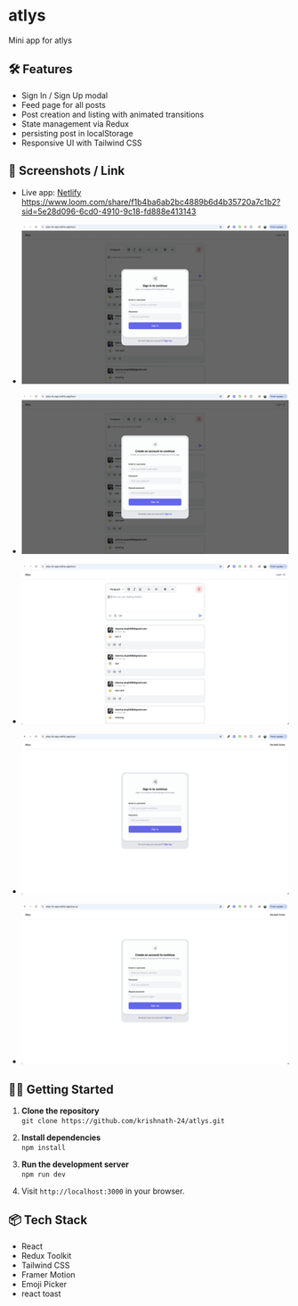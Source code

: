 # atlys
Mini app for atlys

## 🛠️ Features

- Sign In / Sign Up modal
- Feed page for all posts
- Post creation and listing with animated transitions
- State management via Redux
- persisting post in localStorage
- Responsive UI with Tailwind CSS

## 📸 Screenshots / Link

- Live app: [Netlify](https://atlys-fe-app.netlify.app/)
https://www.loom.com/share/f1b4ba6ab2bc4889b6d4b35720a7c1b2?sid=5e28d096-6cd0-4910-9c18-fd888e413143

- ![Sign in](./app-screenshots/image.png)
- ![Sign up](./app-screenshots/image-2.png)
- ![Feed](./app-screenshots/image-1.png)
- ![Sign in page](./app-screenshots/image-3.png)
- ![Sign up page](./app-screenshots/image-4.png)

## 🧑‍💻 Getting Started

1. **Clone the repository**  
   `git clone https://github.com/krishnath-24/atlys.git`

2. **Install dependencies**  
   `npm install`

3. **Run the development server**  
   `npm run dev`

4. Visit `http://localhost:3000` in your browser.


## 📦 Tech Stack

- React
- Redux Toolkit
- Tailwind CSS
- Framer Motion
- Emoji Picker
- react toast
